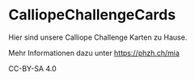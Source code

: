# CalliopeChallengeCards
Hier sind unsere Calliope Challenge Karten zu Hause.

Mehr Informationen dazu unter https://phzh.ch/mia

CC-BY-SA 4.0
